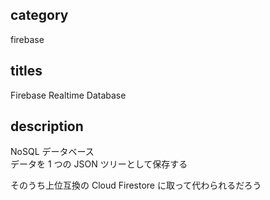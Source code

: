 ## category

firebase

## titles

Firebase Realtime Database

## description

NoSQL データベース  
データを 1 つの JSON ツリーとして保存する

そのうち上位互換の Cloud Firestore に取って代わられるだろう
